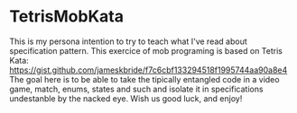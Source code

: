 # TetrisMobKata
This is my persona intention to try to teach what I've read about specification pattern.
This exercice of mob programing is based on Tetris Kata:
https://gist.github.com/jameskbride/f7c6cbf133294518f1995744aa90a8e4
The goal here is to be able to take the tipically entangled code in a video game, match, enums, states and such
and isolate it in specifications undestanble by the nacked eye.
Wish us good luck, and enjoy!
